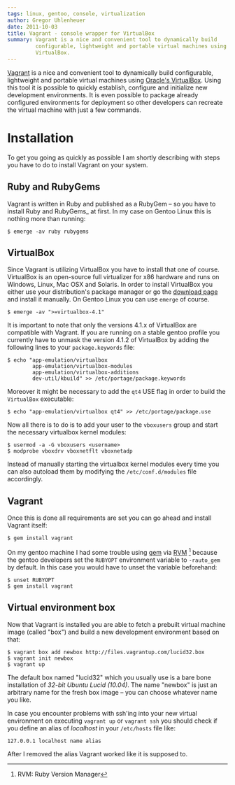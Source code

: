 ```yaml
---
tags: linux, gentoo, console, virtualization
author: Gregor Uhlenheuer
date: 2011-10-03
title: Vagrant - console wrapper for VirtualBox
summary: Vagrant is a nice and convenient tool to dynamically build
         configurable, lightweight and portable virtual machines using Oracle's
         VirtualBox.
---
```

[Vagrant][1] is a nice and convenient tool to dynamically build configurable,
lightweight and portable virtual machines using [Oracle's VirtualBox][2]. Using
this tool it is possible to quickly establish, configure and initialize new
development environments. It is even possible to package already configured
environments for deployment so other developers can recreate the virtual
machine with just a few commands.

# Installation

To get you going as quickly as possible I am shortly describing with steps you
have to do to install Vagrant on your system.

## Ruby and RubyGems

Vagrant is written in Ruby and published as a RubyGem – so you have to install
Ruby and RubyGems_ at first. In my case on Gentoo Linux this is nothing more
than running:

    $ emerge -av ruby rubygems

## VirtualBox

Since Vagrant is utilizing VirtualBox you have to install that one of course.
VirtualBox is an open-source full virtualizer for x86 hardware and runs on
Windows, Linux, Mac OSX and Solaris. In order to install VirtualBox you either
use your distribution's package manager or go the [download page][3] and install
it manually. On Gentoo Linux you can use `emerge` of course.

    $ emerge -av ">=virtualbox-4.1"

It is important to note that only the versions 4.1.x of VirtualBox are
compatible with Vagrant. If you are running on a stable gentoo profile you
currently have to unmask the version 4.1.2 of VirtualBox by adding the
following lines to your `package.keywords` file:

    $ echo "app-emulation/virtualbox
            app-emulation/virtualbox-modules
            app-emulation/virtualbox-additions
            dev-util/kbuild" >> /etc/portage/package.keywords

Moreover it might be necessary to add the `qt4` USE flag in order to build
the `VirtualBox` executable:

    $ echo "app-emulation/virtualbox qt4" >> /etc/portage/package.use

Now all there is to do is to add your user to the `vboxusers` group and start
the necessary virtualbox kernel modules:

    $ usermod -a -G vboxusers <username>
    $ modprobe vboxdrv vboxnetflt vboxnetadp

Instead of manually starting the virtualbox kernel modules every time you can
also autoload them by modifying the `/etc/conf.d/modules` file accordingly.

## Vagrant

Once this is done all requirements are set you can go ahead and install Vagrant
itself:

    $ gem install vagrant

On my gentoo machine I had some trouble using [gem][4] via [RVM][5] [^1] because the
gentoo developers set the `RUBYOPT` environment variable to `-rauto_gem` by
default. In this case you would have to unset the variable beforehand:

    $ unset RUBYOPT
    $ gem install vagrant

## Virtual environment box

Now that Vagrant is installed you are able to fetch a prebuilt virtual machine
image (called "box") and build a new development environment based on that:

    $ vagrant box add newbox http://files.vagrantup.com/lucid32.box
    $ vagrant init newbox
    $ vagrant up

The default box named "lucid32" which you usually use is a bare bone
installation of *32-bit Ubuntu Lucid (10.04)*. The name "newbox" is just an
arbitrary name for the fresh box image – you can choose whatever name you like.

In case you encounter problems with ssh'ing into your new virtual environment
on executing `vagrant up` or `vagrant ssh` you should check if you define an
alias of *localhost* in your `/etc/hosts` file like:

    127.0.0.1 localhost name alias

After I removed the alias Vagrant worked like it is supposed to.

[^1]: RVM: Ruby Version Manager

[1]: http://vagrantup.com
[2]: http://virtualbox.org
[3]: http://virtualbox.org/wiki/Downloads
[4]: http://rubygems.org
[5]: http://beginrescueend.com
